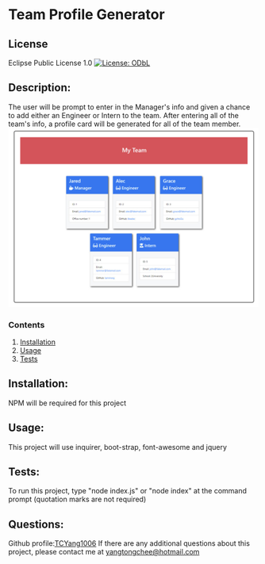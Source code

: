 # Team Profile Generator

## License
Eclipse Public License 1.0
[![License: ODbL](https://img.shields.io/badge/License-EPL%201.0-red.svg)](https://opensource.org/licenses/EPL-1.0)

## Description: 
The user will be prompt to enter in the Manager's info and given a chance to add either an Engineer or Intern to the team.  After entering all of the team's info, a profile card will be generated for all of the team member.
<img src="./assests/Myteamexample.png"/>

### Contents
1.  [Installation](#installation)
2.  [Usage](#usage)
3.  [Tests](#tests)

## Installation:  
NPM will be required for this project

## Usage:
This project will use inquirer, boot-strap, font-awesome and jquery

## Tests:
To run this project, type "node index.js" or "node index" at the command prompt (quotation marks are not required)

## Questions:
Github profile:[TCYang1006](https://github.com/TCYang1006)
If there are any additional questions about this project, please contact me at [yangtongchee@hotmail.com](yangtongchee@hotmail.com)